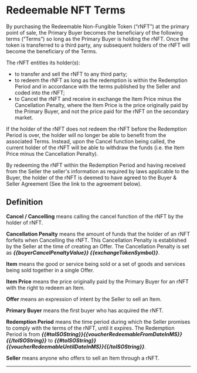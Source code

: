 # Redeemable NFT Terms

By purchasing the Redeemable Non-Fungible Token (“rNFT”) at the primary point of sale, the Primary Buyer becomes the beneficiary of the following terms (“Terms”) so long as the Primary Buyer is holding the rNFT. Once the token is transferred to a third party, any subsequent holders of the rNFT will become the beneficiary of the Terms.

The rNFT entitles its holder(s):
- to transfer and sell the rNFT to any third party;
- to redeem the rNFT as long as the redemption is within the Redemption Period and in accordance with the terms published by the Seller and coded into the rNFT; 
- to Cancel the rNFT and receive in exchange the Item Price minus the Cancellation Penalty, where the Item Price is the price originally paid by the Primary Buyer, and not the price paid for the rNFT on the secondary market.

If the holder of the rNFT does not redeem the rNFT before the Redemption Period is over, the holder will no longer be able to benefit from the associated Terms. Instead, upon the Cancel function being called, the current holder of the rNFT will be able to withdraw the funds (i.e. the Item Price minus the Cancellation Penalty).

By redeeming the rNFT within the Redemption Period and having received from the Seller the seller's information as required by laws applicable to the Buyer, the holder of the rNFT is deemed to have agreed to the Buyer & Seller Agreement (See the link to the agreement below).

## Definition

**Cancel / Cancelling** means calling the cancel function of the rNFT by the holder of rNFT.

**Cancellation Penalty** means the amount of funds that the holder of an rNFT forfeits when Cancelling the rNFT. This Cancellation Penalty is established by the Seller at the time of creating an Offer. The Cancellation Penalty is set as **_{{buyerCancelPenaltyValue}} {{exchangeTokenSymbol}}_**.

**Item** means the good or service being sold or a set of goods and services being sold together in a single Offer.

**Item Price** means the price originally paid by the Primary Buyer for an rNFT with the right to redeem an Item.

**Offer** means an expression of intent by the Seller to sell an Item.

**Primary Buyer** means the first buyer who has acquired the rNFT.

**Redemption Period** means the time period during which the Seller promises to comply with the terms of the rNFT, until it expires. The Redemption Period is from **_{{#toISOString}}{{voucherRedeemableFromDateInMS}}{{/toISOString}}_** to **_{{#toISOString}}{{voucherRedeemableUntilDateInMS}}{{/toISOString}}_**.

**Seller** means anyone who offers to sell an Item through a rNFT.
___





